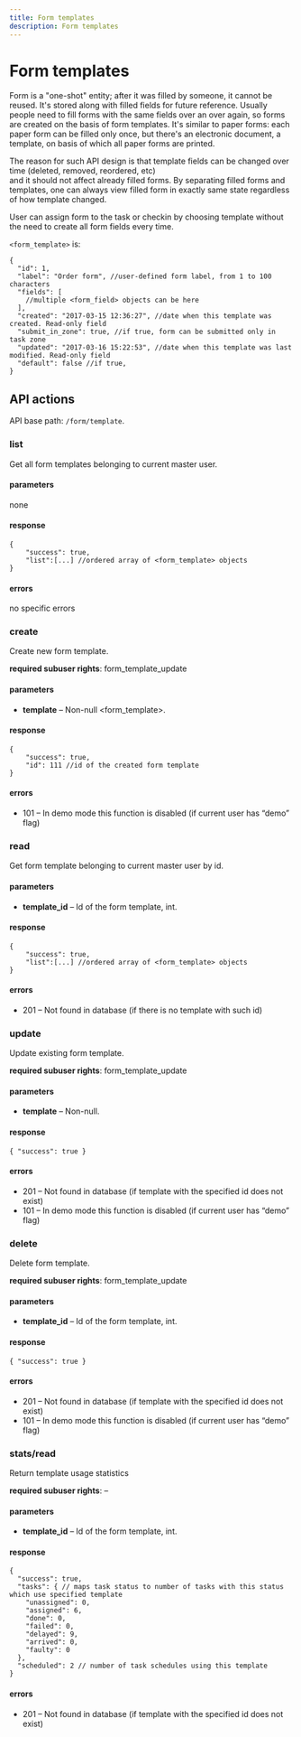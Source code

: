 ```yaml
---
title: Form templates
description: Form templates
---
```


# Form templates

Form is a "one-shot" entity; after it was filled by someone, it cannot be reused. It's stored along with filled fields 
for future reference. Usually people need to fill forms with the same fields over an over again, so forms are created on
 the basis of form templates. It's similar to paper forms: each paper form can be filled only once, but there's an 
 electronic document, a template, on basis of which all paper forms are printed.  
 
 The reason for such API design is that template fields can be changed over time (deleted, removed, reordered, etc)  
 and it should not affect already filled forms. By separating filled forms and templates, one can always view filled form 
 in exactly same state regardless of how template changed.
 
User can assign form to the task or checkin by choosing template without the need to create all form fields every time.

`<form_template>` is:
```json5
{
  "id": 1,
  "label": "Order form", //user-defined form label, from 1 to 100 characters
  "fields": [
    //multiple <form_field> objects can be here
  ],
  "created": "2017-03-15 12:36:27", //date when this template was created. Read-only field
  "submit_in_zone": true, //if true, form can be submitted only in task zone
  "updated": "2017-03-16 15:22:53", //date when this template was last modified. Read-only field
  "default": false //if true,
}
```

## API actions

API base path: `/form/template`.

### list

Get all form templates belonging to current master user.

#### parameters

none

#### response

```json5
{
    "success": true,
    "list":[...] //ordered array of <form_template> objects
}
```

#### errors

no specific errors

### create

Create new form template.

**required subuser rights**: form\_template\_update

#### parameters

*   **template** – Non-null <form_template>.

#### response

```json5
{
    "success": true,
    "id": 111 //id of the created form template
}
```

#### errors

*   101 – In demo mode this function is disabled (if current user has “demo” flag)


### read

Get form template belonging to current master user by id.

#### parameters

*   **template_id** – Id of the form template, int.

#### response

```json5
{
    "success": true,
    "list":[...] //ordered array of <form_template> objects
}
```

#### errors

*   201 – Not found in database (if there is no template with such id)


### update

Update existing form template.

**required subuser rights**: form\_template\_update

#### parameters

*   **template** – Non-null.

#### response

```json5
{ "success": true }
```

#### errors

*   201 – Not found in database (if template with the specified id does not exist)
*   101 – In demo mode this function is disabled (if current user has “demo” flag)


### delete

Delete form template.

**required subuser rights**: form\_template\_update

#### parameters

*   **template_id** – Id of the form template, int.

#### response

```json5
{ "success": true }
```

#### errors

*   201 – Not found in database (if template with the specified id does not exist)
*   101 – In demo mode this function is disabled (if current user has “demo” flag)


### stats/read

Return template usage statistics

**required subuser rights**: –

#### parameters

*   **template_id** – Id of the form template, int.

#### response

```json5
{
  "success": true,
  "tasks": { // maps task status to number of tasks with this status which use specified template
    "unassigned": 0,
    "assigned": 6,
    "done": 0,
    "failed": 0,
    "delayed": 9,
    "arrived": 0,
    "faulty": 0
  },
  "scheduled": 2 // number of task schedules using this template
}
```

#### errors

*   201 – Not found in database (if template with the specified id does not exist)
